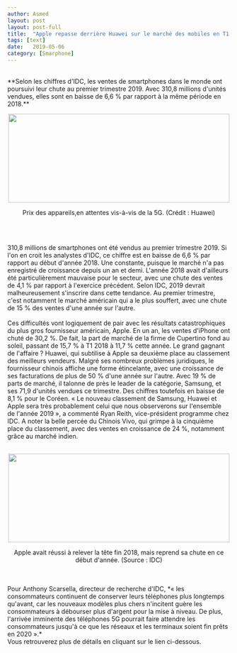 ```yaml
---
author: Asmed
layout: post
layout: post-full
title:  "Apple repasse derrière Huawei sur le marché des mobiles en T1 2019"
tags: [text]
date:   2019-05-06 
category: [Smarphone]
---
```

<br/>
**Selon les chiffres d'IDC, les ventes de smartphones dans le monde ont poursuivi leur chute au premier trimestre 2019. Avec 310,8 millions d'unités vendues, elles sont en baisse de 6,6 % par rapport à la même période en 2018.**  
<br/>
<P style="text-align:center"><img src="https://images.itnewsinfo.com/lmi/articles/grande/000000066543.jpg" width="500" height="200" ></P>
<P style="text-align:center">Prix des appareils,en attentes vis-à-vis de la 5G. (Crédit : Huawei)</P>
<br/>
<br/>

310,8 millions de smartphones ont été vendus au premier trimestre 2019. Si l'on en croit les analystes d'IDC, ce chiffre est en baisse de 6,6 % par rapport au début d'année 2018. Une constante, puisque le marché n'a pas enregistré de croissance depuis un an et demi. L'année 2018 avait d'ailleurs été particulièrement mauvaise pour le secteur, avec une chute des ventes de 4,1 % par rapport à l'exercice précédent. Selon IDC, 2019 devrait malheureusement s'inscrire dans cette tendance. Au premier trimestre, c'est notamment le marché américain qui a le plus souffert, avec une chute de 15 % des ventes d'une année sur l'autre.  
<br/>
Ces difficultés vont logiquement de pair avec les résultats catastrophiques du plus gros fournisseur américain, Apple. En un an, les ventes d'iPhone ont chuté de 30,2 %. De fait, la part de marché de la firme de Cupertino fond au soleil, passant de 15,7 % à T1 2018 à 11,7 % cette année. Le grand gagnant de l'affaire ? Huawei, qui subtilise à Apple sa deuxième place au classement des meilleurs vendeurs. Malgré ses nombreux problèmes juridiques, le fournisseur chinois affiche une forme étincelante, avec une croissance de ses facturations de plus de 50 % d'une année sur l'autre. Avec 19 % de parts de marché, il talonne de près le leader de la catégorie, Samsung, et ses 71,9 d'unités vendues ce trimestre. Des chiffres toutefois en baisse de 8,1 % pour le Coréen. « Le nouveau classement de Samsung, Huawei et Apple sera très probablement celui que nous observerons sur l'ensemble de l'année 2019 », a commenté Ryan Reith, vice-président programme chez IDC. A noter la belle percée du Chinois Vivo, qui grimpe à la cinquième place du classement, avec des ventes en croissance de 24 %, notamment grâce au marché indien.  
<br/>
<P style="text-align:center"><img src="https://www.distributique.com/fichiers/telechargement/idc-smartphones.1.jpg" width="500" height="200" ></P>
<P style="text-align:center">Apple avait réussi à relever la tête fin 2018, mais reprend sa chute en ce début d'année. (Source : IDC)</P>
<br/>
<br/>
Pour Anthony Scarsella, directeur de recherche d'IDC, *« les consommateurs continuent de conserver leurs téléphones plus longtemps qu'avant, car les nouveaux modèles plus chers n'incitent guère les consommateurs à débourser plus d'argent pour la mise à niveau. De plus, l'arrivée imminente des téléphones 5G pourrait faire attendre les consommateurs jusqu'à ce que les réseaux et les terminaux soient fin prêts en 2020 ».*  
<br/>
Vous retrouverez plus de détails en cliquant sur le lien ci-dessous. 
<br>
<https://www.lemondeinformatique.fr/actualites/lire-apple-repasse-derriere-huawei-sur-le-marche-des-mobiles-en-t1-2019-75182.html> 




